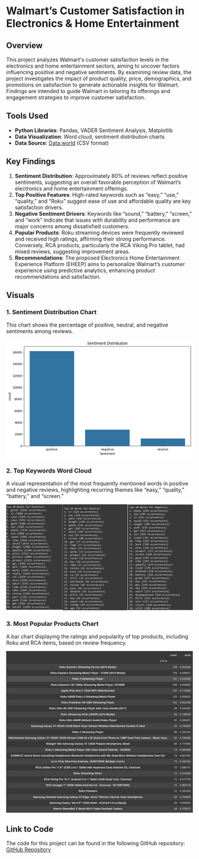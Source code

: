 # Walmart’s Customer Satisfaction in Electronics & Home Entertainment

## Overview
This project analyzes Walmart's customer satisfaction levels in the electronics and home entertainment sectors, aiming to uncover factors influencing positive and negative sentiments. By examining review data, the project investigates the impact of product quality, price, demographics, and promotions on satisfaction to generate actionable insights for Walmart. Findings are intended to guide Walmart in tailoring its offerings and engagement strategies to improve customer satisfaction.

## Tools Used
- **Python Libraries**: Pandas, VADER Sentiment Analysis, Matplotlib
- **Data Visualization**: Word cloud, sentiment distribution charts
- **Data Source**: [Data.world](https://data.world/login?next=%2Fpromptcloud%2Fwalmart-product-listing-data-2020%2Fworkspace%2Ffile%3Ffilename%3Dmarketing_sample_for_walmart_com-walmart_com_product_reviews__20200101_20200331.zip) (CSV format)


## Key Findings
1. **Sentiment Distribution**: Approximately 80% of reviews reflect positive sentiments, suggesting an overall favorable perception of Walmart’s electronics and home entertainment offerings.
2. **Top Positive Features**: High-rated keywords such as “easy,” “use,” “quality,” and “Roku” suggest ease of use and affordable quality are key satisfaction drivers.
3. **Negative Sentiment Drivers**: Keywords like “sound,” “battery,” “screen,” and “work” indicate that issues with durability and performance are major concerns among dissatisfied customers.
4. **Popular Products**: Roku streaming devices were frequently reviewed and received high ratings, affirming their strong performance. Conversely, RCA products, particularly the RCA Viking Pro tablet, had mixed reviews, suggesting improvement areas.
5. **Recommendations**: The proposed Electronics Home Entertainment Experience Platform (EHEEP) aims to personalize Walmart’s customer experience using predictive analytics, enhancing product recommendations and satisfaction.

## Visuals
### 1. Sentiment Distribution Chart
This chart shows the percentage of positive, neutral, and negative sentiments among reviews.

![Sentiment Distribution Chart](images/project1/Sentiment%20Distribution.png)

### 2. Top Keywords Word Cloud
A visual representation of the most frequently mentioned words in positive and negative reviews, highlighting recurring themes like “easy,” “quality,” “battery,” and “screen.”

![Top Keywords Word Cloud](images/project1/Top%2030%20Word%20Sentiments.png)

### 3. Most Popular Products Chart
A bar chart displaying the ratings and popularity of top products, including Roku and RCA items, based on review frequency.

![Most Popular Products Chart](images/project1/Most%20Popular%20Ratings.png)

## Link to Code
The code for this project can be found in the following GitHub repository:
[GitHub Repository](https://colab.research.google.com/drive/1JfcqwvXv0OQBUN5pslQuIQuK7qy8I3ib#scrollTo=h-JKFJ4r1rOh)
